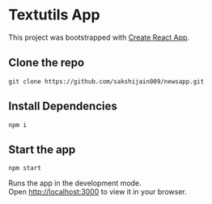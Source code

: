 # Textutils App

This project was bootstrapped with [Create React App](https://github.com/facebook/create-react-app).

## Clone the repo

 `git clone https://github.com/sakshijain009/newsapp.git`
 
## Install Dependencies

`npm i`

## Start the app

`npm start`

Runs the app in the development mode.\
Open [http://localhost:3000](http://localhost:3000) to view it in your browser.
